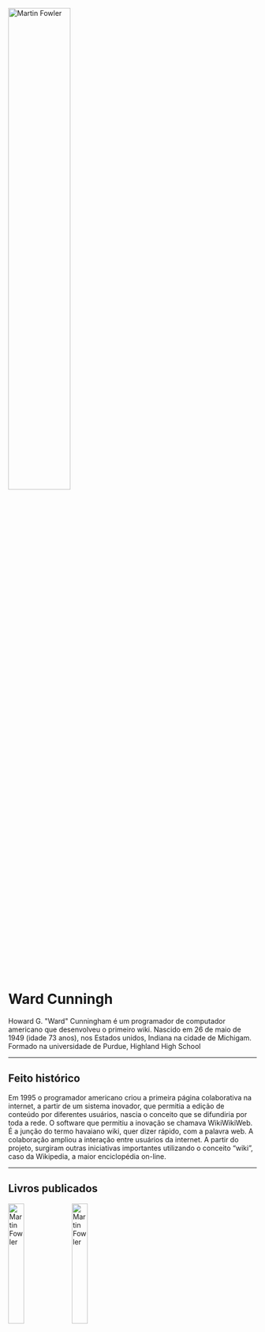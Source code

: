 <a href="https://martinfowler.com"><img alt="Martin Fowler" src="https://veja.abril.com.br/wp-content/uploads/2016/05/ward-cunningham-original.jpeg?quality=70&strip=info&resize=850,567" align="" width="50%"></a>


# Ward Cunningh

Howard G. "Ward" Cunningham é um programador de computador americano que desenvolveu o primeiro wiki.
Nascido em 26 de maio de 1949 (idade 73 anos), nos Estados unidos, Indiana na cidade de Michigam.
Formado na universidade de Purdue, Highland High School

---


## Feito histórico
Em 1995 o programador americano criou a primeira página colaborativa na internet, a partir de um sistema inovador, que permitia a edição de conteúdo por diferentes usuários, nascia o conceito que se difundiria por toda a rede. 
O software que permitiu a inovação se chamava WikiWikiWeb. É a junção do termo havaiano wiki, quer dizer rápido, com a palavra web. 
A colaboração ampliou a interação entre usuários da internet. A partir do projeto, surgiram outras iniciativas importantes utilizando o conceito “wiki”, caso da Wikipedia, a maior enciclopédia on-line.


---
## Livros publicados


<a href="https://martinfowler.com"><img alt="Martin Fowler" src="https://images-na.ssl-images-amazon.com/images/I/51xKwHfyiSL._SX258_BO1,204,203,200_QL70_ML2_.jpg" align="Left" width="25%"></a>


<a href="https://martinfowler.com"><img alt="Martin Fowler" src="https://images-na.ssl-images-amazon.com/images/I/61Dlvypu7OL._SX258_BO1,204,203,200_QL70_ML2_.jpg" align="Left" width="25%"></a>
